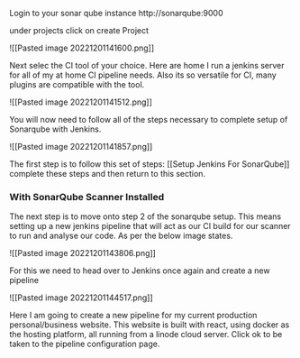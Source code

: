 
Login to your sonar qube instance http://sonarqube:9000

under projects click on create Project

![[Pasted image 20221201141600.png]]

Next selec the CI tool of your choice. Here are home I run a jenkins server for all of my at home CI pipeline needs. Also its so versatile for CI, many plugins are compatible with the tool.

![[Pasted image 20221201141512.png]]

You will now need to follow all of the steps necessary to complete setup of Sonarqube with Jenkins.

![[Pasted image 20221201141857.png]]

The first step is to follow this set of steps: [[Setup Jenkins For SonarQube]] complete these steps and then return to this section.

### With SonarQube Scanner Installed

The next step is to move onto step 2 of the sonarqube setup. This means setting up a new jenkins pipeline that will act as our CI build for our scanner to run and analyse our code. As per the below image states.

![[Pasted image 20221201143806.png]]

For this we need to head over to Jenkins once again and create a new pipeline

![[Pasted image 20221201144517.png]]

Here I am going to create a new pipeline for my current production personal/business website. This website is built with react, using docker as the hosting platform, all running from a linode cloud server. Click ok to be taken to the pipeline configuration page.





